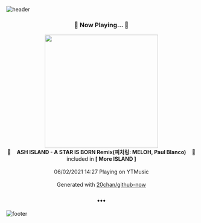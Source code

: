 ![header](https://capsule-render.vercel.app/api?type=wave&height=170&section=header&text=Hi.%20I'm%20SHIFT&fontColor=090707&fontAlignX=45&fontAlignY=65&fontSize=100)

<h3 align="center">🎵 Now Playing... 🎵</h3>
<p align="center">
  <a href="https://music.youtube.com/watch?v=QMWg5KwSj78">
    <img width="300" src="https://lh3.googleusercontent.com/5fcoPLx6m5sG_NSSF3yphHfwjqMxEUrR-7LfziupehjLDO8OrxjBjXb4947pkm8dNBmkjwoB5mb0xG4">
  </a>
  <br>
  🎵&nbsp&nbsp&nbsp <b>ASH ISLAND - A STAR IS BORN Remix(피처링: MELOH, Paul Blanco)</b> &nbsp&nbsp&nbsp🎵
  <br>
  included in <b>[ More ISLAND ]</b>
  
  <br />
  <br />
  06/02/2021 14:27 Playing on YTMusic
  <br />
  <br />
  Generated with <a href="https://github.com/20chan/github-now">20chan/github-now</a>
</p>

<h3 align="center">•••</h3>

![footer](https://capsule-render.vercel.app/api?type=wave&height=150&section=footer)
